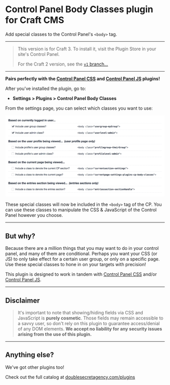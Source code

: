 Control Panel Body Classes plugin for Craft CMS
===============================================

Add special classes to the Control Panel's `<body>` tag.

***

>This version is for Craft 3. To install it, visit the Plugin Store in your site's Control Panel.
>
>For the Craft 2 version, see the [`v1` branch...](https://github.com/doublesecretagency/craft-cpbodyclasses/tree/v1)

***

**Pairs perfectly with the [Control Panel CSS](https://github.com/doublesecretagency/craft-cpcss) and [Control Panel JS](https://github.com/doublesecretagency/craft-cpjs) plugins!**

After you've installed the plugin, go to:

- **Settings > Plugins > Control Panel Body Classes**

From the settings page, you can select which classes you want to use:

![](src/resources/img/example-settings.png)

These special classes will now be included in the `<body>` tag of the CP. You can use these classes to manipulate the CSS & JavaScript of the Control Panel however you choose.

***

## But why?

Because there are a million things that you may want to do in your control panel, and many of them are conditional. Perhaps you want your CSS (or JS) to only take effect for a certain user group, or only on a specific page. Use these special classes to hone in on your targets with precision!

This plugin is designed to work in tandem with [Control Panel CSS](https://github.com/doublesecretagency/craft-cpcss) and/or [Control Panel JS](https://github.com/doublesecretagency/craft-cpjs).

***

## Disclaimer

>It's important to note that showing/hiding fields via CSS and JavaScript is **purely cosmetic**. Those fields may remain accessible to a savvy user, so don't rely on this plugin to guarantee access/denial of any DOM elements. **We accept no liability for any security issues arising from the use of this plugin.**

***

## Anything else?

We've got other plugins too!

Check out the full catalog at [doublesecretagency.com/plugins](https://www.doublesecretagency.com/plugins)
